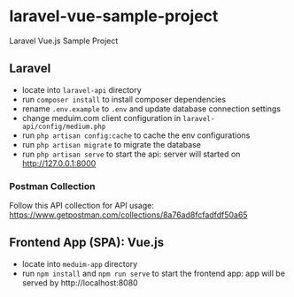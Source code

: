 # laravel-vue-sample-project
Laravel Vue.js Sample Project

## Laravel
- locate into `laravel-api` directory
- run `composer install` to install composer dependencies
- rename `.env.example` to `.env` and update database connection settings
- change meduim.com client configuration in `laravel-api/config/medium.php`
- run `php artisan config:cache` to cache the env configurations
- run `php artisan migrate` to migrate the database
- run `php artisan serve` to start the api: server will started on http://127.0.0.1:8000

### Postman Collection
Follow this API collection for API usage: https://www.getpostman.com/collections/8a76ad8fcfadfdf50a65

## Frontend App (SPA): Vue.js
- locate into `meduim-app` directory
- run `npm install` and `npm run serve` to start the frontend app: app will be served by http://localhost:8080 
